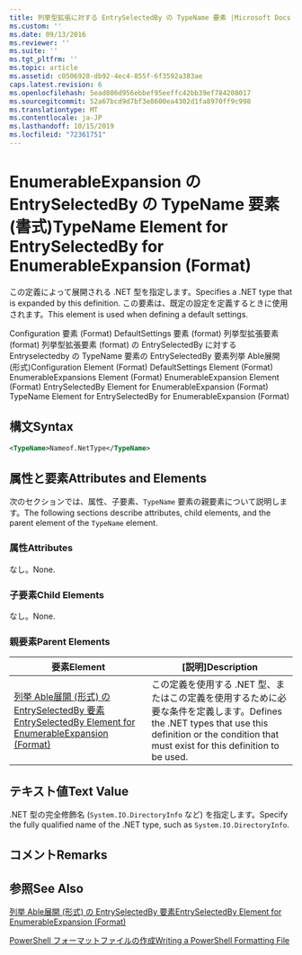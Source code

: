 ```yaml
---
title: 列挙型拡張に対する EntrySelectedBy の TypeName 要素 |Microsoft Docs
ms.custom: ''
ms.date: 09/13/2016
ms.reviewer: ''
ms.suite: ''
ms.tgt_pltfrm: ''
ms.topic: article
ms.assetid: c0506928-db92-4ec4-855f-6f3592a383ae
caps.latest.revision: 6
ms.openlocfilehash: 5ead806d956ebbef95eeffc42bb39ef784208017
ms.sourcegitcommit: 52a67bcd9d7bf3e8600ea4302d1fa8970ff9c998
ms.translationtype: MT
ms.contentlocale: ja-JP
ms.lasthandoff: 10/15/2019
ms.locfileid: "72361751"
---
```

# <a name="typename-element-for-entryselectedby-for-enumerableexpansion-format"></a><span data-ttu-id="ed771-102">EnumerableExpansion の EntrySelectedBy の TypeName 要素 (書式)</span><span class="sxs-lookup"><span data-stu-id="ed771-102">TypeName Element for EntrySelectedBy for EnumerableExpansion (Format)</span></span>

<span data-ttu-id="ed771-103">この定義によって展開される .NET 型を指定します。</span><span class="sxs-lookup"><span data-stu-id="ed771-103">Specifies a .NET type that is expanded by this definition.</span></span> <span data-ttu-id="ed771-104">この要素は、既定の設定を定義するときに使用されます。</span><span class="sxs-lookup"><span data-stu-id="ed771-104">This element is used when defining a default settings.</span></span>

<span data-ttu-id="ed771-105">Configuration 要素 (Format) DefaultSettings 要素 (format) 列挙型拡張要素 (format) 列挙型拡張要素 (format) の EntrySelectedBy に対する Entryselectedby の TypeName 要素の EntrySelectedBy 要素列挙 Able展開 (形式)</span><span class="sxs-lookup"><span data-stu-id="ed771-105">Configuration Element (Format) DefaultSettings Element (Format) EnumerableExpansions Element (Format) EnumerableExpansion Element (Format) EntrySelectedBy Element for EnumerableExpansion (Format) TypeName Element for EntrySelectedBy for EnumerableExpansion (Format)</span></span>

## <a name="syntax"></a><span data-ttu-id="ed771-106">構文</span><span class="sxs-lookup"><span data-stu-id="ed771-106">Syntax</span></span>

```xml
<TypeName>Nameof.NetType</TypeName>

```

## <a name="attributes-and-elements"></a><span data-ttu-id="ed771-107">属性と要素</span><span class="sxs-lookup"><span data-stu-id="ed771-107">Attributes and Elements</span></span>

<span data-ttu-id="ed771-108">次のセクションでは、属性、子要素、`TypeName` 要素の親要素について説明します。</span><span class="sxs-lookup"><span data-stu-id="ed771-108">The following sections describe attributes, child elements, and the parent element of the `TypeName` element.</span></span>

### <a name="attributes"></a><span data-ttu-id="ed771-109">属性</span><span class="sxs-lookup"><span data-stu-id="ed771-109">Attributes</span></span>

<span data-ttu-id="ed771-110">なし。</span><span class="sxs-lookup"><span data-stu-id="ed771-110">None.</span></span>

### <a name="child-elements"></a><span data-ttu-id="ed771-111">子要素</span><span class="sxs-lookup"><span data-stu-id="ed771-111">Child Elements</span></span>

<span data-ttu-id="ed771-112">なし。</span><span class="sxs-lookup"><span data-stu-id="ed771-112">None.</span></span>

### <a name="parent-elements"></a><span data-ttu-id="ed771-113">親要素</span><span class="sxs-lookup"><span data-stu-id="ed771-113">Parent Elements</span></span>

|<span data-ttu-id="ed771-114">要素</span><span class="sxs-lookup"><span data-stu-id="ed771-114">Element</span></span>|<span data-ttu-id="ed771-115">[説明]</span><span class="sxs-lookup"><span data-stu-id="ed771-115">Description</span></span>|
|-------------|-----------------|
|[<span data-ttu-id="ed771-116">列挙 Able展開 (形式) の EntrySelectedBy 要素</span><span class="sxs-lookup"><span data-stu-id="ed771-116">EntrySelectedBy Element for EnumerableExpansion (Format)</span></span>](./entryselectedby-element-for-enumerableexpansion-format.md)|<span data-ttu-id="ed771-117">この定義を使用する .NET 型、またはこの定義を使用するために必要な条件を定義します。</span><span class="sxs-lookup"><span data-stu-id="ed771-117">Defines the .NET types that use this definition or the condition that must exist for this definition to be used.</span></span>|

## <a name="text-value"></a><span data-ttu-id="ed771-118">テキスト値</span><span class="sxs-lookup"><span data-stu-id="ed771-118">Text Value</span></span>

<span data-ttu-id="ed771-119">.NET 型の完全修飾名 (`System.IO.DirectoryInfo` など) を指定します。</span><span class="sxs-lookup"><span data-stu-id="ed771-119">Specify the fully qualified name of the .NET type, such as `System.IO.DirectoryInfo`.</span></span>

## <a name="remarks"></a><span data-ttu-id="ed771-120">コメント</span><span class="sxs-lookup"><span data-stu-id="ed771-120">Remarks</span></span>

## <a name="see-also"></a><span data-ttu-id="ed771-121">参照</span><span class="sxs-lookup"><span data-stu-id="ed771-121">See Also</span></span>

[<span data-ttu-id="ed771-122">列挙 Able展開 (形式) の EntrySelectedBy 要素</span><span class="sxs-lookup"><span data-stu-id="ed771-122">EntrySelectedBy Element for EnumerableExpansion (Format)</span></span>](./entryselectedby-element-for-enumerableexpansion-format.md)

[<span data-ttu-id="ed771-123">PowerShell フォーマットファイルの作成</span><span class="sxs-lookup"><span data-stu-id="ed771-123">Writing a PowerShell Formatting File</span></span>](./writing-a-powershell-formatting-file.md)
